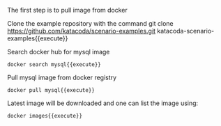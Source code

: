The first step is to pull image from docker

Clone the example repository with the command git clone https://github.com/katacoda/scenario-examples.git katacoda-scenario-examples{{execute}}

Search docker hub for mysql image

	docker search mysql{{execute}}

Pull mysql image from docker registry

	docker pull mysql{{execute}}

Latest image will be downloaded and one can list the image using:

	docker images{{execute}}

